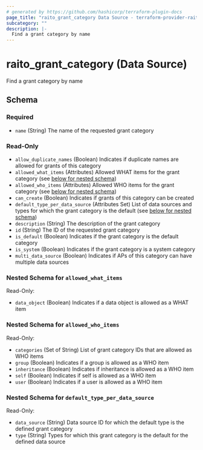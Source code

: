 ```yaml
---
# generated by https://github.com/hashicorp/terraform-plugin-docs
page_title: "raito_grant_category Data Source - terraform-provider-raito"
subcategory: ""
description: |-
  Find a grant category by name
---
```


# raito_grant_category (Data Source)

Find a grant category by name



<!-- schema generated by tfplugindocs -->
## Schema

### Required

- `name` (String) The name of the requested grant category

### Read-Only

- `allow_duplicate_names` (Boolean) Indicates if duplicate names are allowed for grants of this category
- `allowed_what_items` (Attributes) Allowed WHAT items for the grant category (see [below for nested schema](#nestedatt--allowed_what_items))
- `allowed_who_items` (Attributes) Allowed WHO items for the grant category (see [below for nested schema](#nestedatt--allowed_who_items))
- `can_create` (Boolean) Indicates if grants of this category can be created
- `default_type_per_data_source` (Attributes Set) List of data sources and types for which the grant category is the default (see [below for nested schema](#nestedatt--default_type_per_data_source))
- `description` (String) The description of the grant category
- `id` (String) The ID of the requested grant category
- `is_default` (Boolean) Indicates if the grant category is the default category
- `is_system` (Boolean) Indicates if the grant category is a system category
- `multi_data_source` (Boolean) Indicates if APs of this category can have multiple data sources

<a id="nestedatt--allowed_what_items"></a>
### Nested Schema for `allowed_what_items`

Read-Only:

- `data_object` (Boolean) Indicates if a data object is allowed as a WHAT item


<a id="nestedatt--allowed_who_items"></a>
### Nested Schema for `allowed_who_items`

Read-Only:

- `categories` (Set of String) List of grant category IDs that are allowed as WHO items
- `group` (Boolean) Indicates if a group is allowed as a WHO item
- `inheritance` (Boolean) Indicates if inheritance is allowed as a WHO item
- `self` (Boolean) Indicates if self is allowed as a WHO item
- `user` (Boolean) Indicates if a user is allowed as a WHO item


<a id="nestedatt--default_type_per_data_source"></a>
### Nested Schema for `default_type_per_data_source`

Read-Only:

- `data_source` (String) Data source ID for which the default type is the defined grant category
- `type` (String) Types for which this grant category is the default for the defined data source
